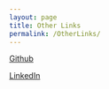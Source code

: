 ```yaml
---
layout: page
title: Other Links
permalink: /OtherLinks/
---
```

[Github](https://github.com/ljm0)

[LinkedIn](https://www.linkedin.com/in/jiamianliu/)


<!-- [About My Wife](https://miaoli-psy.github.io/)-->

<!-- <ul id="archive">
{% for post in site.posts %}
  {% capture y %}{{post.date | date:"%Y"}}{% endcapture %}
  {% if year != y %}
    {% assign year = y %}
    <h2 class="blogyear">{{ y}}</h2>
  {% endif %}
<li class="archiveposturl"><span><a href="{{ site.url }}{{ post.url }}" title="{{ post.title }}">{{ post.title }}</a></span><br/>
<span class = "postlower"><strong>Author:</strong> {{post.author}} 
<strong>Category:</strong>  {% if post.categories %}
 
  {% for cat in post.categories %}
  <a href="/categories/#{{ cat }}" title="{{ cat }}">{{ cat }}</a>&nbsp;
  {% endfor %} -->

<!-- {% endif %}  -->
<!-- {{ post.categories | first }} -->
<!-- <strong style="font-size:100%; font-family: 'Titillium Web', sans-serif; float:right">{{ post.date | date: '%d %b %Y' }}</strong> 
</span> 

</li>
{% endfor %}
</ul> -->

<!-- {{ post.date | date: '%m %d, %Y' }} -->

<br/><br/><br/><br/><br/><br/><br/><br/><br/><br/><br/><br/><br/><br/><br/>
<br/>
